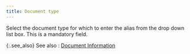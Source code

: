 ```yaml
---
title: Document type
---
```



Select the document type for which to enter the alias from the drop  down list box. This is a mandatory field.


{:.see_also}
See also
: [Document  Information](JavaScript:RelatedTopics1.Click())
